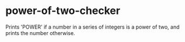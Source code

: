 # power-of-two-checker
Prints 'POWER' if a number in a series of integers is a power of two, and prints the number otherwise.
